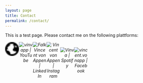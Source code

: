 ```yaml
---
layout: page
title: Contact
permalink: /contact/
---
```


This is a test page. Please contact me on the following plattforms: 


<div style="font-style: italic; text-align: center;" markdown="1">

[<img align="left" alt="vinvapp.github.io" width="45px" src="https://raw.githubusercontent.com/iconic/open-iconic/master/svg/globe.svg" />][website]               
[<img align="left" alt="vinvapp | YouTube" width="45px" src="https://cdn.jsdelivr.net/npm/simple-icons@v3/icons/youtube.svg" target="_blank" />][youtube]          
[<img align="left" alt="Falk Vincent von Appen | LinkedIn" width="45px" src="https://cdn.jsdelivr.net/npm/simple-icons@v3/icons/linkedin.svg" />][linkedin]        
[<img align="left" alt="Vincent von Appen | Instagram" width="45px" src="https://cdn.jsdelivr.net/npm/simple-icons@v3/icons/instagram.svg" />][instagram]          
[<img align="left" alt="Vinva | Spotify" width="45px" src="https://cdn.jsdelivr.net/npm/simple-icons@v3/icons/spotify.svg" />][spotify]                            
[<img align="left" alt="vincent.vonapp | Facebook" width="45px" src="https://cdn.jsdelivr.net/npm/simple-icons@v3/icons/facebook.svg" />][facebook]                

</div>

<!-- Internal links -->
[website]: https://vinvapp.github.io/
[youtube]: https://www.youtube.com/channel/UCZqW9Q3okXu4g8jmCrO52mg
[gorpoductions]: https://www.youtube.com/user/GoProductionsHH
[instagram]: https://instagram.com/
[linkedin]: https://www.linkedin.com/in/falk-vincent-von-appen/
[spotify]: https://open.spotify.com/user/qrbpgaw7yhw7hdet90c8i9q19?si=32d4f6aea77c4b90
[facebook]: https://www.facebook.com/vincent.vonapp

<!-- Sources -->
[inspiration]: https://raw.githubusercontent.com/codeSTACKr/codeSTACKr/
[workflow]: https://github.com/gautamkrishnar/blog-post-workflow
